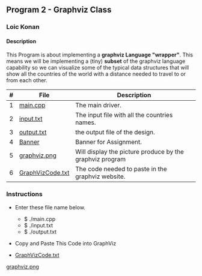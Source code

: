 ## Program 2 - Graphviz Class

### Loic Konan

#### Description

This Program is about implementing a **graphviz Language "wrapper"**.
This means we will be implementing a (tiny) **subset** of the graphviz language capability so we can visualize some of the typical data structures that will show all the countries of the world with a distance needed to travel to or from each other.

|   #   | File                                 | Description                                              |
| :---: | ------------------------------------ | -------------------------------------------------------- |
|   1   | [main.cpp](main.cpp)                 | The main driver.                                         |
|   2   | [input.txt](input.txt)               | The input file with all the countries names.             |
|   3   | [output.txt](output.txt)             | the output file of the design.                           |
|   4   | [Banner](Banner)                     | Banner for Assignment.                                   |
|   5   | [graphviz.png](graphviz.png)         | Will display the picture produce by the graphviz program |
|   6   | [GraphVizCode.txt](GraphVizCode.txt) | The code needed to paste in the graphviz website.        |

### Instructions

- Enter these file name below.
  - $ ./main.cpp
  - $ ./input.txt
  - $ ./output.txt

- Copy and Paste This Code into GraphViz

- [GraphVizCode.txt](GraphVizCode.txt)

[graphviz.png](graphviz.png)
